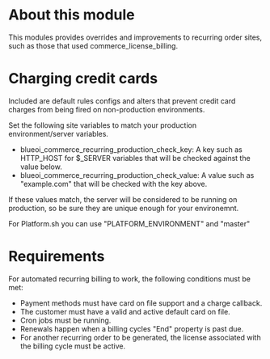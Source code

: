 # About this module
This modules provides overrides and improvements to recurring order sites, 
such as those that used commerce_license_billing.

# Charging credit cards
Included are default rules configs and alters that prevent credit card charges
from being fired on non-production environments. 
  
Set the following site variables to match your production environment/server variables.

* blueoi_commerce_recurring_production_check_key: A key such as HTTP_HOST for $_SERVER variables that will be checked against the value below.
* blueoi_commerce_recurring_production_check_value: A value such as "example.com" that will be checked with the key above.

If these values match, the server will be considered to be running on production, so be sure they are unique enough for your environemnt. 

For Platform.sh you can use "PLATFORM_ENVIRONMENT" and "master"

# Requirements

For automated recurring billing to work, the following conditions must be met:
* Payment methods must have card on file support and a charge callback.
* The customer must have a valid and active default card on file.
* Cron jobs must be running.
* Renewals happen when a billing cycles "End" property is past due.
* For another recurring order to be generated, the license associated with the billing cycle must be active.
 
